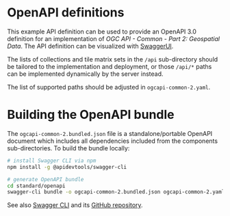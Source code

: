 # OpenAPI definitions

This example API definition can be used to provide an OpenAPI 3.0 definition for an implementation of _OGC API - Common - Part 2: Geospatial Data_.
The API definition can be visualized with [SwaggerUI](https://petstore.swagger.io/?url=https://raw.githubusercontent.com/opengeospatial/ogcapi-common/master/collections/openapi/ogcapi-common-2.bundled.json).

The lists of collections and tile matrix sets in the `/api` sub-directory should be tailored to the implementation and deployment, or those `/api/*` paths can be implemented dynamically by the server instead.

The list of supported paths should be adjusted in `ogcapi-common-2.yaml`.

# Building the OpenAPI bundle

The `ogcapi-common-2.bundled.json` file is a standalone/portable OpenAPI document which includes all dependencies included from the components sub-directories.  To build the bundle locally:

```bash
# install Swagger CLI via npm
npm install -g @apidevtools/swagger-cli

# generate OpenAPI bundle
cd standard/openapi
swagger-cli bundle -o ogcapi-common-2.bundled.json ogcapi-common-2.yaml
```

See also [Swagger CLI](https://apitools.dev/swagger-cli/) and its [GitHub repository](https://github.com/APIDevTools/swagger-cli).
